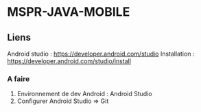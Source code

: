 # MSPR-JAVA-MOBILE

## Liens 
Android studio : https://developer.android.com/studio
Installation : https://developer.android.com/studio/install

### A faire 
1. Environnement de dev Android : Android Studio 
2. Configurer Android Studio => Git

